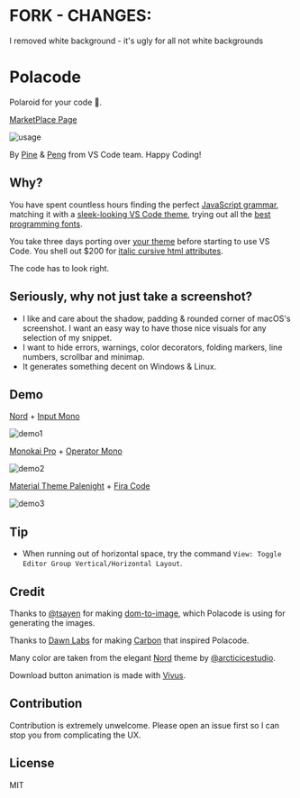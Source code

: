 # FORK - CHANGES:

I removed white background - it's ugly for all not white backgrounds

# Polacode

Polaroid for your code 📸.

[MarketPlace Page](https://marketplace.visualstudio.com/items?itemName=Toxblh.polacode-fork)

![usage](https://github.com/octref/polacode/raw/master/demo/usage.gif)

By [Pine](https://github.com/octref) & [Peng](https://github.com/rebornix) from VS Code team.
Happy Coding!

## Why?

You have spent countless hours finding the perfect [JavaScript grammar](https://marketplace.visualstudio.com/search?term=javascript%20grammar&target=VSCode&category=All%20categories&sortBy=Relevance), matching it with a [sleek-looking VS Code theme](https://marketplace.visualstudio.com/search?target=VSCode&category=Themes&sortBy=Downloads), trying out all the [best programming fonts](https://www.slant.co/topics/67/~best-programming-fonts).

You take three days porting over [your theme](https://github.com/wesbos/cobalt2-vscode) before starting to use VS Code.
You shell out $200 for [italic cursive html attributes](https://www.typography.com/blog/introducing-operator).

The code has to look right.

## Seriously, why not just take a screenshot?

- I like and care about the shadow, padding & rounded corner of macOS's screenshot. I want an easy way to have those nice visuals for any selection of my snippet.
- I want to hide errors, warnings, color decorators, folding markers, line numbers, scrollbar and minimap.
- It generates something decent on Windows & Linux.

## Demo

[Nord](https://github.com/arcticicestudio/nord-visual-studio-code) + [Input Mono](http://input.fontbureau.com)

![demo1](https://raw.githubusercontent.com/octref/polacode/master/demo/1.png)

[Monokai Pro](https://marketplace.visualstudio.com/items?itemName=monokai.theme-monokai-pro-vscode) + [Operator Mono](https://www.typography.com/blog/introducing-operator)

![demo2](https://raw.githubusercontent.com/octref/polacode/master/demo/2.png)

[Material Theme Palenight](https://marketplace.visualstudio.com/items?itemName=Equinusocio.vsc-material-theme) + [Fira Code](https://github.com/tonsky/FiraCode)

![demo3](https://raw.githubusercontent.com/octref/polacode/master/demo/3.png)

## Tip

- When running out of horizontal space, try the command `View: Toggle Editor Group Vertical/Horizontal Layout`.

## Credit

Thanks to [@tsayen](https://github.com/tsayen) for making [dom-to-image](https://github.com/tsayen/dom-to-image), which Polacode is using for generating the images.

Thanks to [Dawn Labs](https://dawnlabs.io) for making [Carbon](https://carbon.now.sh) that inspired Polacode.

Many color are taken from the elegant [Nord](https://github.com/arcticicestudio/nord) theme by [@arcticicestudio](https://github.com/arcticicestudio).

Download button animation is made with [Vivus](https://github.com/maxwellito/vivus).

## Contribution

Contribution is extremely unwelcome.
Please open an issue first so I can stop you from complicating the UX.

## License

MIT
